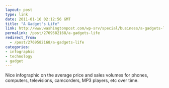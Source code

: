 ```yaml
---
layout: post
type: link
date: 2011-01-16 02:12:56 GMT
title: "A Gadget's Life"
link: http://www.washingtonpost.com/wp-srv/special/business/a-gadgets-life/
permalink: /post/2769582168/a-gadgets-life
redirect_from: 
  - /post/2769582168/a-gadgets-life
categories:
- infographic
- technology
- gadget
---
```

Nice infographic on the average price and sales volumes for phones, computers, televisions, camcorders, MP3 players, etc over time. 